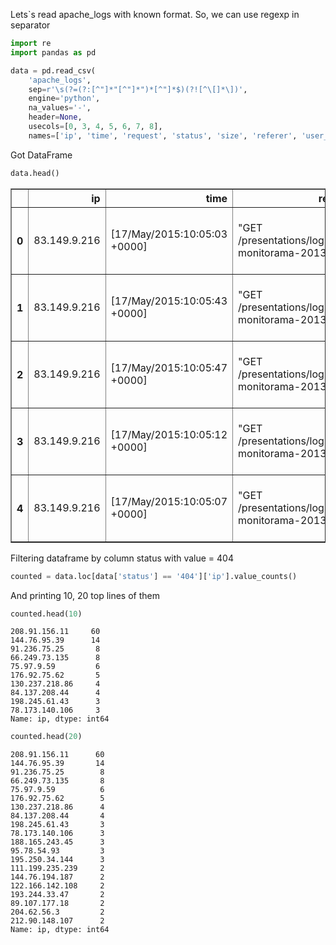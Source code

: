 Lets`s read apache_logs  with known format. So, we can use regexp in separator


```python
import re
import pandas as pd

data = pd.read_csv(
    'apache_logs',
    sep=r'\s(?=(?:[^"]*"[^"]*")*[^"]*$)(?![^\[]*\])',
    engine='python',
    na_values='-',
    header=None,
    usecols=[0, 3, 4, 5, 6, 7, 8],
    names=['ip', 'time', 'request', 'status', 'size', 'referer', 'user_agent'])
```

Got DataFrame


```python
data.head()
```




<div>
<style scoped>
    .dataframe tbody tr th:only-of-type {
        vertical-align: middle;
    }

    .dataframe tbody tr th {
        vertical-align: top;
    }

    .dataframe thead th {
        text-align: right;
    }
</style>
<table border="1" class="dataframe">
  <thead>
    <tr style="text-align: right;">
      <th></th>
      <th>ip</th>
      <th>time</th>
      <th>request</th>
      <th>status</th>
      <th>size</th>
      <th>referer</th>
      <th>user_agent</th>
    </tr>
  </thead>
  <tbody>
    <tr>
      <th>0</th>
      <td>83.149.9.216</td>
      <td>[17/May/2015:10:05:03 +0000]</td>
      <td>"GET /presentations/logstash-monitorama-2013/i...</td>
      <td>200</td>
      <td>203023.0</td>
      <td>"http://semicomplete.com/presentations/logstas...</td>
      <td>"Mozilla/5.0 (Macintosh; Intel Mac OS X 10_9_1...</td>
    </tr>
    <tr>
      <th>1</th>
      <td>83.149.9.216</td>
      <td>[17/May/2015:10:05:43 +0000]</td>
      <td>"GET /presentations/logstash-monitorama-2013/i...</td>
      <td>200</td>
      <td>171717.0</td>
      <td>"http://semicomplete.com/presentations/logstas...</td>
      <td>"Mozilla/5.0 (Macintosh; Intel Mac OS X 10_9_1...</td>
    </tr>
    <tr>
      <th>2</th>
      <td>83.149.9.216</td>
      <td>[17/May/2015:10:05:47 +0000]</td>
      <td>"GET /presentations/logstash-monitorama-2013/p...</td>
      <td>200</td>
      <td>26185.0</td>
      <td>"http://semicomplete.com/presentations/logstas...</td>
      <td>"Mozilla/5.0 (Macintosh; Intel Mac OS X 10_9_1...</td>
    </tr>
    <tr>
      <th>3</th>
      <td>83.149.9.216</td>
      <td>[17/May/2015:10:05:12 +0000]</td>
      <td>"GET /presentations/logstash-monitorama-2013/p...</td>
      <td>200</td>
      <td>7697.0</td>
      <td>"http://semicomplete.com/presentations/logstas...</td>
      <td>"Mozilla/5.0 (Macintosh; Intel Mac OS X 10_9_1...</td>
    </tr>
    <tr>
      <th>4</th>
      <td>83.149.9.216</td>
      <td>[17/May/2015:10:05:07 +0000]</td>
      <td>"GET /presentations/logstash-monitorama-2013/p...</td>
      <td>200</td>
      <td>2892.0</td>
      <td>"http://semicomplete.com/presentations/logstas...</td>
      <td>"Mozilla/5.0 (Macintosh; Intel Mac OS X 10_9_1...</td>
    </tr>
  </tbody>
</table>
</div>



Filtering dataframe by column status with value = 404


```python
counted = data.loc[data['status'] == '404']['ip'].value_counts()
```

And printing 10, 20 top lines of them


```python
counted.head(10)
```




    208.91.156.11     60
    144.76.95.39      14
    91.236.75.25       8
    66.249.73.135      8
    75.97.9.59         6
    176.92.75.62       5
    130.237.218.86     4
    84.137.208.44      4
    198.245.61.43      3
    78.173.140.106     3
    Name: ip, dtype: int64




```python
counted.head(20)
```




    208.91.156.11      60
    144.76.95.39       14
    91.236.75.25        8
    66.249.73.135       8
    75.97.9.59          6
    176.92.75.62        5
    130.237.218.86      4
    84.137.208.44       4
    198.245.61.43       3
    78.173.140.106      3
    188.165.243.45      3
    95.78.54.93         3
    195.250.34.144      3
    111.199.235.239     2
    144.76.194.187      2
    122.166.142.108     2
    193.244.33.47       2
    89.107.177.18       2
    204.62.56.3         2
    212.90.148.107      2
    Name: ip, dtype: int64




```python

```
